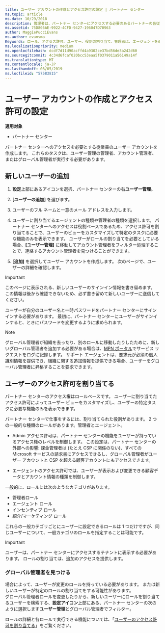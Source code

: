 ```yaml
---
title: ユーザー アカウントの作成とアクセス許可の設定 | パートナー センター
ms.topic: article
ms.date: 10/29/2018
description: 管理者は、パートナー センターにアクセスする必要のあるパートナーの各従業員用にユーザー アカウントを作成します。
ms.assetid: 75D805AE-9922-4CFD-9427-196047D70963
author: MaggiePucciEvans
ms.author: evansma
Keywords: ロール、アクセス許可、ユーザー、役割の割り当て、管理者は、エージェントを追加します。
ms.localizationpriority: medium
ms.openlocfilehash: dcdf7d11d90acffd4a9302ce37bd56de3a242d60
ms.sourcegitcommit: 4c34d6fcaf020bcc53eaa5f0379011a56149a14f
ms.translationtype: MT
ms.contentlocale: ja-JP
ms.lasthandoff: 03/05/2019
ms.locfileid: "57583815"
---
```

# <a name="create-user-accounts-and-assign-permissions"></a>ユーザー アカウントの作成とアクセス許可の設定

**適用対象**

-  パートナー センター

パートナー センターへのアクセスを必要とする従業員のユーザー アカウントを作成します。 これらのタスクは、ユーザー管理の管理者、アカウント管理者、またはグローバル管理者が実行する必要があります。 


## <a name="add-a-new-user"></a>新しいユーザーの追加

1. **設定**上部にあるアイコンを選択、パートナー センターの右**ユーザー管理**。

2.  **[ユーザーの追加]** を選びます。

3.  ユーザーのフル ネームと一意のメール アドレスを入力します。

4.  ユーザーに割り当てるエージェントの種類や管理者の種類を選択します。 パートナー センターへのアクセスは役割ベースであるため、アクセス許可を割り当てることで、ユーザーのビューをカスタマイズして特定のタスクに必要な機能のみを表示できます。  ユーザーがロールの割り当てを必要としている場合、**[ユーザー管理]** に移動してアカウント管理者をフィルター処理することで、連絡するアカウント管理者を見つけることができます。

5.  **[追加]** を選択してユーザー アカウントを作成します。 次のページで、ユーザーの詳細を確認します。

> [!IMPORTANT]  
> このページに表示される、新しいユーザーのサインイン情報を書き留めます。 この情報は後から確認できないため、必ず書き留めて新しいユーザーに送信してください。 

ユーザーが自分のユーザー名と一時パスワードをパートナー センターにサインインする必要があります。 最初に、パートナー センターにユーザーがサインインすると、ときにパスワードを変更するように求められます。 

> [!NOTE]  
>  グローバル管理者が組織を去ったり、別のロールに移動したりしたために、新しいグローバル管理者を追加する必要がある場合は、[MPN ポータル](https://partner.microsoft.com/support)でサービス リクエストをログに記録します。 サポート エージェントは、要求元が必須の個人識別情報を提供でき、組織に関する追加情報を提供できる場合、ユーザーをグローバル管理者に昇格することを要求できます。

## <a name="assign-user-permissions"></a>ユーザーのアクセス許可を割り当てる

パートナー センターのアクセス権はロールベースです。 ユーザーに割り当てたアクセス許可によってユーザー ビューをカスタマイズし、ユーザーの特定タスクに必要な機能のみを表示できます。 

パートナー センターで仕事をするには、割り当てられた役割があります。  2 つの一般的な種類のロールがあります。管理者とエージェント。

- Admin アクセス許可は、パートナー センターの機能をユーザーが持っているアクセス権のレベルを制御します。 この設定は、パートナー センターの外部への影響: 課金管理者は (たとえ CSP に関係のない)、すべての Microsoft サービスの請求書にアクセスできるし、グローバル管理者がユーザー アカウントと CSP を超える顧客アカウントにもアクセスできます。

- エージェントのアクセス許可では、ユーザーが表示および変更できる顧客データとアカウント情報の種類を制御します。
    
一般的に、ロールには次のようなカテゴリがあります。 
- 管理者ロール
- エージェント ロール
- インセンティブ ロール
- 紹介/マーケティング ロール


これらの一般カテゴリごとにユーザーに設定できるロールは 1 つだけですが、同じユーザーについて、一般カテゴリのロールを指定することは可能です。 

>[!Important]
>ユーザーは、パートナー センターにアクセスするテナントに表示する必要があります。 ロールの割り当ては、追加のアクセスを提供します。


### <a name="find-your-global-admin"></a>グローバル管理者を見つける

場合によって、ユーザーが変更のロールを持っている必要があります。 または新しいユーザーが特定のロールの割り当てをする可能性があります。  
グローバル管理者ロールを変更したりから、新しいユーザーにロールを割り当てるユーザーを検索する、**設定アイコン**上部にある、パートナー センターの次のように選択します**ユーザー管理**とグローバル管理者でフィルター。 

ロールの詳細と各ロールで実行できる機能については、「[ユーザーのアクセス許可を割り当てる](permissions-overview.md)」をご覧ください。





